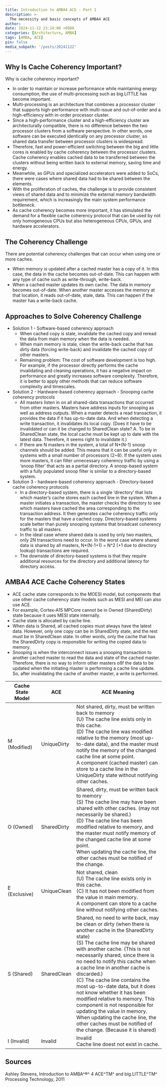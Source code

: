 ```yaml
---
title: Introduction to AMBA4 ACE - Part 1
description: >-
  The necessity and basic concepts of AMBA4 ACE
author:
date: 2024-11-22 23:24:00 +0900
categories: [Architecture, AMBA]
tags: [AMBA, ACE]
pin: false
media_subpath: '/posts/20241122'
---
```


## Why Is Cache Coherency Important?
Why is cache coherency important?
- In order to maintain or increase performance while maintaining energy consumption, the use of multi-processing such as big.LITTLE has become important.
- Multi-processing is an architecture that combines a processor cluster that supports high-performance with multi-issue and out-of-order and a high-efficiency with in-order processor cluster.
- Since a high-performance cluster and a high-efficiency cluster are architecturally compatible, there is no difference between the two processor clusters from a software perspective. In other words, one software can be executed identically on any processor cluster, so shared data transfer between processor clusters is widespread.
- Therefore, fast and power-efficient switching between the big and little cores is enabled by cache coherency between the processor clusters. Cache coherency enables cached data to be transferred between the clusters without being written back to external memory, saving time and energy.
- Meanwhile, as GPUs and specialized accelerators were added to SoCs, there were cases where shared data had to be shared between the elements.
- With the proliferation of caches, the challenge is to provide consistent views of shared data and to minimize the external memory bandwidth requirement, which is increasingly the main system performance bottleneck.
- As cache coherency becomes more important, it has stimulated the demand for a flexible cache coherency protocol that can be used by not only homogeneous CPUs but also heterogeneous CPUs, GPUs, and hardware accelerators.


## The Coherency Challenge
There are potential coherency challenges that can occur when using one or more caches.
- When memory is updated after a cached master has a copy of it. In this case, the data in the cache becomes out-of-date. This can happen with any type of cache such as write-through, write-back.
- When a cached master updates its own cache. The data in memory becomes out-of-date. When another master accesses the memory at that location, it reads out-of-date, stale, data. This can happen if the master has a write-back cache.


## Approaches to Solve Coherency Challenge
- Solution 1 - Software-based coherency approach
  - When cached copy is stale, invalidate the cached copy and reread the data from main memory when the data is needed.
  - When main memory is stale, clean the write-back cache that has dirty data (forcing write-back) and invalidate the cached copy of other masters.
  - Remaining problem: The cost of software development is too high. For example, if the processor directly performs the cache invalidating and cleaning operations, it has a negative impact on performance and greatly increases software complexity. Therefore, it is better to apply other methods that can reduce software complexity and timescales.
- Solution 2 - Hardware-based coherency approach - Snooping cache coherency protocols
  - All masters listen in on all shared-data transactions that occurred from other masters. Masters have address inputs for snooping as well as address outputs. When a master detects a read transaction, it provides the data if it has up-to-date data. And when detecting a write transaction, it invalidates its local copy. (Does it have to be invalidated or can it be changed to SharedClean state? A. To be in SharedClean state, the local cache must be kept up to date with the latest data. Therefore, it seems right to invalidate it.)
  - If there are N masters in the system, a total of N*(N-1) snoop channels should be added. This means that it can be useful only in systems with a small number of processors (2~8). If the system uses more masters, it can filter unnecessary coherency traffic by using a ‘snoop filter’ that acts as a partial directory. A snoop-based system with a fully populated snoop filter is similar to a directory-based system.
- Solution 3 - hardware-based coherency approach - Directory-based cache coherency protocols
  - In a directory-based system, there is a single ‘directory’ that lists which master’s cache stores each cached line in the system. When a master initiates a transaction, the master checks the directory to see which masters have cached the area corresponding to the transaction address. It then generates cache coherency traffic only for the masters that have a cached copy. Directory-based systems scale better than purely snooping systems that broadcast coherency traffic to all masters.
  - In the ideal case where shared data is used by only two masters, only 2N transactions need to occur. In the worst case where shared data is shared by all masters, N*(N-1+1) = N^2 (+1 due to directory lookup) transactions are required.
  - The downside of directory-based systems is that they require additional resources for the directory and additional latency for directory access.


## AMBA4 ACE Cache Coherency States
- ACE cache state corresponds to the MOESI model, but components that use other cache coherency state models such as MESI and MEI can also use ACE.
- For example, Cortex-A15 MPCore cannot be in Owned (SharedDirty) state because it uses MESI state internally.
- Cache state is allocated by cache line.
- When data is Shared, all cached copies must always have the latest data. However, only one copy can be in SharedDirty state, and the rest must be in SharedClean state. In other words, only the cache that has the SharedDirty copy is responsible for writing the copied data to memory.
- Snooping is when the interconnect issues a snooping transaction to another cached master to read the data and state of the cached master. Therefore, there is no way to inform other masters oßf the data to be updated when the initiating master is performing a cache line update. So, after invalidating the cache of another master, a write is performed.



| Cache State Model | ACE         | ACE Meaning           |
|-------------------|-------------|-----------------------|
| M (Modified)      | UniqueDirty | Not shared, dirty, must be written back to memory <br> (U) The cache line exists only in this cache. <br> (D) The cache line was modified relative to the memory (most up-to-date data), and the master must notify the memory of the changed cache line at some point. <br> A component (cached master) can store to a cache line in the UniqueDirty state without notifying other caches. |
| O (Owned)         | SharedDirty | Shared, dirty, must be written back to memory <br> (S) The cache line may have been shared with other caches. (may not necessarily be shared.) <br> (D) The cache line has been modified relative to memory, and the master must notify memory of the changed cache line at some point. <br> When updating the cache line, the other caches must be notified of the change. |
| E (Exclusive)     | UniqueClean | Not shared, clean <br> (U) The cache line exists only in this cache. <br> (C) It has not been modified from the value in main memory. <br> A component can store to a cache line without notifying other caches. |
| S (Shared)        | SharedClean | Shared, no need to write back, may be clean or dirty (when there is another cache in the SharedDirty state) <br> (S) The cache line may be shared with another cache. (This is not necessarily shared, since there is no need to notify this cache when a cache line in another cache is discarded.) <br> (C) The cache line contains the most up-to-date data, but it does not know whether it has been modified relative to memory. This component is not responsible for updating the value in memory. <br> When updating the cache line, the other caches must be notified of the change. (Because it is shared) |
| I (Invalid)       | Invalid     | Invalid <br> Cache line doest not exist in cache. |



## Sources
Ashley Stevens, Introduction to AMBA^®^ 4 ACE^TM^ and big.LITTLE^TM^ Processing Technology, 2011